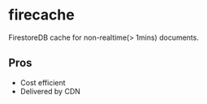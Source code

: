 firecache
====

FirestoreDB cache for non-realtime(> 1mins) documents.

Pros
----
* Cost efficient 
* Delivered by CDN
